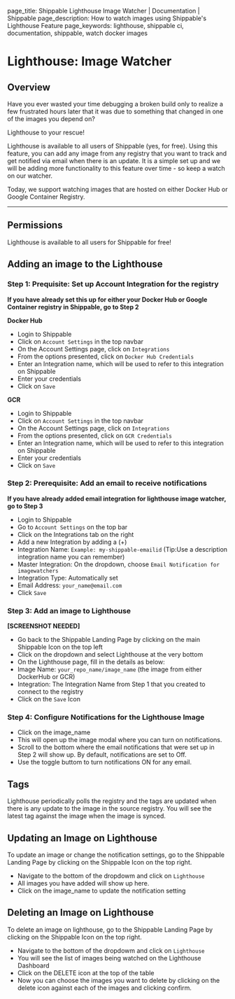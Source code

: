 page_title: Shippable Lighthouse Image Watcher | Documentation | Shippable
page_description: How to watch images using Shippable's Lighthouse Feature
page_keywords: lighthouse, shippable ci, documentation, shippable, watch docker images

# Lighthouse: Image Watcher

## Overview

Have you ever wasted your time debugging a broken build only to realize a few frustrated hours later that it was due to something that changed in one of the images you depend on?

Lighthouse to your rescue!

Lighthouse is available to all users of Shippable (yes, for free). Using this feature, you can add any image from any registry that you want to track and get notified via email when there is an update. It is a simple set up and we will be adding more functionality to this feature over time - so keep a watch on our watcher.

Today, we support watching images that are hosted on either Docker Hub or Google Container Registry.

* * * * *

## Permissions

Lighthouse is available to all users for Shippable for free!

## Adding an image to the Lighthouse

### Step 1: Prequisite: Set up Account Integration for the registry

**If you have already set this up for either your Docker Hub or Google Container registry in Shippable, go to Step 2**

**Docker Hub**

- Login to Shippable
- Click on `Account Settings` in the top navbar
- On the Account Settings page, click on `Integrations`
- From the options presented, click on `Docker Hub Credentials`
- Enter an Integration name, which will be used to refer to this integration on Shippable
- Enter your credentials
- Click on `Save`

**GCR**

- Login to Shippable
- Click on `Account Settings` in the top navbar
- On the Account Settings page, click on `Integrations`
- From the options presented, click on `GCR Credentials`
- Enter an Integration name, which will be used to refer to this integration on Shippable
- Enter your credentials
- Click on `Save`

### Step 2: Prerequisite: Add an email to receive notifications

**If you have already added email integration for lighthouse image watcher, go to Step 3**

- Login to Shippable
- Go to `Account Settings` on the top bar
- Click on the Integrations tab on the right
- Add a new Integration by adding a (+)
- Integration Name: `Example: my-shippable-emailid` (Tip:Use a description integration name you can remember)
- Master Integration: On the dropdown, choose `Email Notification for imagewatchers`
- Integration Type: Automatically set
- Email Address: `your_name@email.com`
- Click `Save`

### Step 3: Add an image to Lighthouse

 **[SCREENSHOT NEEDED]**

 - Go back to the Shippable Landing Page by clicking on the main Shippable Icon on the top left
 - Click on the dropdown and select Lighthouse at the very bottom
 - On the Lighthouse page, fill in the details as below:
 - Image Name: `your_repo_name/image_name` (the image from either DockerHub or GCR)
 - Integration: The Integration Name from Step 1 that you created to connect to the registry
 - Click on the `Save` Icon

### Step 4: Configure Notifications for the Lighthouse Image

 - Click on the image_name
 - This will open up the image modal where you can turn on notifications.
 - Scroll to the bottom where the email notifications that were set up in Step 2 will show up. By default, notifications are set to Off.
 - Use the toggle buttom to turn notifications ON for any email.

## Tags

 Lighthouse periodically polls the registry and the tags are updated when there is any update to the image in the source registry. You will see the latest tag against the image when the image is synced.

## Updating an Image on Lighthouse

To update an image or change the notification settings, go to the Shippable Landing Page by clicking on the Shippable Icon on the top right.

- Navigate to the bottom of the dropdowm and click on `Lighthouse`
- All images you have added will show up here.
- Click on the image_name to update the notification setting

## Deleting an Image on Lighthouse

 To delete an image on lighthouse, go to the Shippable Landing Page by clicking on the Shippable Icon on the top right.

- Navigate to the bottom of the dropdowm and click on `Lighthouse`
- You will see the list of images being watched on the Lighthouse Dashboard
- Click on the DELETE icon at the top of the table
- Now you can choose the images you want to delete by clicking on the delete icon against each of the images and clicking confirm.
